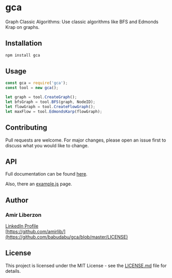 # gca

Graph Classic Algorithms: Use classic algorithms like BFS and Edmonds Krap on graphs.

## Installation

```bash
npm install gca
```

## Usage

```js
const gca = require('gca');
const tool = new gca();

let graph = tool.CreateGraph();
let bfsGraph = tool.BFS(graph, NodeID);
let flowGraph = tool.CreateFlowGraph();
let maxFlow = tool.EdmondsKarp(flowGraph);
```

## Contributing

Pull requests are welcome. For major changes, please open an issue first to discuss what you would like to change.

## API

Full documentation can be found [here](https://amirlib.github.io/gca/#/).

Also, there an [example.js](https://github.com/amirlib/gca/blob/master/example.js) page.

## Author

### Amir Liberzon

[LinkedIn Profile](https://www.linkedin.com/in/amir-liberzon-23aa3a159/)  
[https://github.com/amirlib/](https://github.com/babudabu/gca/blob/master/LICENSE)

## License

This project is licensed under the MIT License - see the [LICENSE.md](https://github.com/babudabu/gca/blob/master/LICENSE) file for details.
